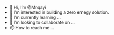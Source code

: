 - 👋 Hi, I’m @Mnqayi
- 👀 I’m interested in building a zero ernegy solution.
- 🌱 I’m currently learning ...
- 💞️ I’m looking to collaborate on ...
- 📫 How to reach me ...

<!---
Mnqayi/Mnqayi is a ✨ special ✨ repository because its `README.md` (this file) appears on your GitHub profile.
You can click the Preview link to take a look at your changes.
--->
